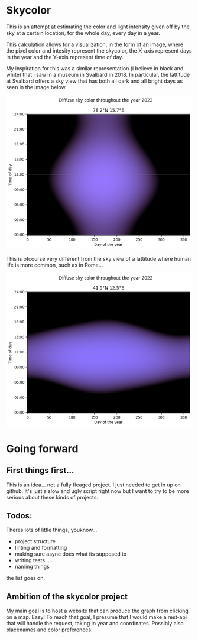 # Skycolor

This is an attempt at estimating the color and light intensity given off by the sky at a certain location, for the whole day, every day in a year. 

This calculation allows for a visualization, in the form of an image, where the pixel color and intesity represent the skycolor, the X-axis represent days in the year and the Y-axis represent time of day. 

My inspiration for this was a similar representation (i believe in black and white) that i saw in a museum in Svalbard in 2018. In particular, the lattitude at Svalbard offers a sky view that has both all dark and all bright days as seen in the image below.

![Alt text](examples\skycolor_v1_svalbard_2022.png)

This is ofcourse very different from the sky view of a lattitude where human life is more common, such as in Rome...

![Alt Text](examples\skycolor_v1_rome_2022.png)

# Going forward
## First things first...
This is an idea... not a fully fleaged project. I just needed to get in up on github. It's just a slow and ugly script right now but I want to try to be more serious about these kinds of projects.

## Todos:
Theres lots of little things, youknow... 
- project structure
- linting and formatting
- making sure async does what its supposed to
- writing tests.....
- naming things

the list goes on.

## Ambition of the skycolor project
My main goal is to host a website that can produce the graph from clicking on a map. Easy!
To reach that goal, I presume that I would make a rest-api that will handle the request, taking in year and coordinates. Possibly also placenames and color preferences.
